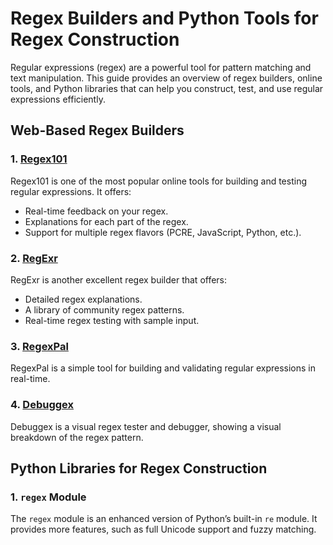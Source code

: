 # Regex Builders and Python Tools for Regex Construction

Regular expressions (regex) are a powerful tool for pattern matching and text manipulation. This guide provides an overview of regex builders, online tools, and Python libraries that can help you construct, test, and use regular expressions efficiently.

## Web-Based Regex Builders

### 1. [Regex101](https://regex101.com/)
Regex101 is one of the most popular online tools for building and testing regular expressions. It offers:
- Real-time feedback on your regex.
- Explanations for each part of the regex.
- Support for multiple regex flavors (PCRE, JavaScript, Python, etc.).

### 2. [RegExr](https://regexr.com/)
RegExr is another excellent regex builder that offers:
- Detailed regex explanations.
- A library of community regex patterns.
- Real-time regex testing with sample input.

### 3. [RegexPal](http://www.regexpal.com/)
RegexPal is a simple tool for building and validating regular expressions in real-time.

### 4. [Debuggex](https://www.debuggex.com/)
Debuggex is a visual regex tester and debugger, showing a visual breakdown of the regex pattern.

## Python Libraries for Regex Construction

### 1. `regex` Module
The `regex` module is an enhanced version of Python’s built-in `re` module. It provides more features, such as full Unicode support and fuzzy matching.

